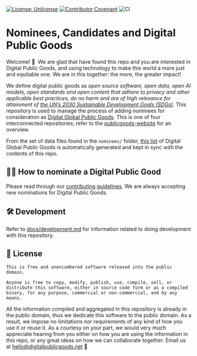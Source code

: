 [![License: Unlicense](https://img.shields.io/badge/license-Unlicense-blue.svg)](http://unlicense.org/) [![Contributor Covenant](https://img.shields.io/badge/Contributor%20Covenant-v2.0%20adopted-ff69b4.svg)](code_of_conduct.md) ![CI](https://github.com/unicef/publicgoods-candidates/workflows/CI/badge.svg)


# Nominees, Candidates and Digital Public Goods

Welcome! 👋 &nbsp;We are glad that have found this repo and you are interested in Digital Public Goods, and using technology to make this world  a more just and equitable one. We are in this together: the more, the greater impact!

We define digital public goods as *open source software, open data, open AI models, open standards and open content that adhere to privacy and other applicable best practices, do no harm and are of high relevance for attainment of [the UN’s 2030 Sustainable Development Goals (SDGs)](https://sdgs.un.org/goals)*. This repository is used to manage the process of adding nominees for consideration as [Digital Global Public Goods](https://digitalpublicgoods.net/public-goods/). This is one of four interconnected repositories; refer to the [publicgoods-website](https://github.com/unicef/publicgoods-website) for an overview.

From the set of data files found in the `nominees/` folder, [this list](https://digitalpublicgoods.net/explore/) of Digital Global Public Goods is automatically generated and kept in sync with the contents of this repo.

## 🙋🏽 How to nominate a Digital Public Good

Please read through our [contributing guidelines](/CONTRIBUTING.md). We are always accepting new nominations for Digital Public Goods.

## 🛠 Development

Refer to [docs/development.md](docs/development.md) for information related to doing development with this repository.

## :memo: License

```
This is free and unencumbered software released into the public domain.

Anyone is free to copy, modify, publish, use, compile, sell, or
distribute this software, either in source code form or as a compiled
binary, for any purpose, commercial or non-commercial, and by any
means.
```

All the information compiled and aggregated in this repository is already in the public domain, thus  we dedicate this software to the public domain. As a result, we impose no limitations nor requirements of any kind of how you use it or reuse it. As a courtesy on your part, we would very much appreciate hearing from you either on how you are using the information in this repo, or any great ideas on how we can collaborate together.
Email us at hello@digitalpublicgoods.net 💌
